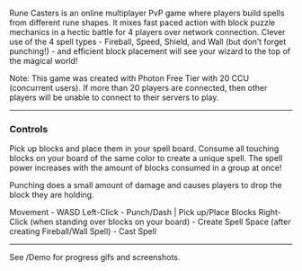 Rune Casters is an online multiplayer PvP game where players build spells from different rune shapes. It mixes fast paced action with block puzzle mechanics in a hectic battle for 4 players over network connection. Clever use of the 4 spell types - Fireball, Speed, Shield, and Wall (but don’t forget punching!) - and efficient block placement will see your wizard to the top of the magical world!

Note: This game was created with Photon Free Tier with 20 CCU (concurrent users). If more than 20 players are connected, then other players will be unable to connect to their servers to play.

---

### Controls

Pick up blocks and place them in your spell board. Consume all touching blocks on your board of the same color to create a unique spell. The spell power increases with the amount of blocks consumed in a group at once!

Punching does a small amount of damage and causes players to drop the block they are holding.

Movement - WASD
Left-Click - Punch/Dash | Pick up/Place Blocks
Right-Click (when standing over blocks on your board) - Create Spell
Space (after creating Fireball/Wall Spell) - Cast Spell

---

See /Demo for progress gifs and screenshots.
